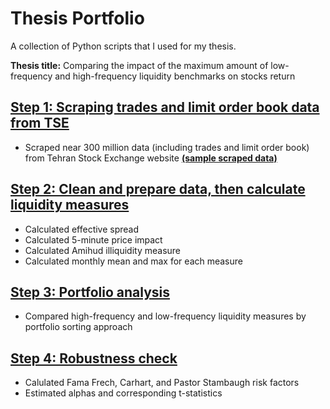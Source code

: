 # Thesis Portfolio
A collection of Python scripts that I used for my thesis.

**Thesis title:** Comparing the impact of the maximum amount of low-frequency and high-frequency liquidity benchmarks on stocks return

## [Step 1: Scraping trades and limit order book data from TSE](https://github.com/behnoud-bazrafshan/ThesisPortfolio/tree/main/Scraping)
* Scraped near 300 million data (including trades and limit order book) from Tehran Stock Exchange website [**(sample scraped data)**](https://drive.google.com/drive/folders/1N4d34Zb1yxoOCJI0VOrJjYYptBzXjHge?usp=sharing)
## [Step 2: Clean and prepare data, then calculate liquidity measures](https://github.com/behnoud-bazrafshan/ThesisPortfolio/tree/main/Calculating%20liquidity%20measures)
* Calculated effective spread
* Calculated 5-minute price impact
* Calculated Amihud illiquidity measure
* Calculated monthly mean and max for each measure
## [Step 3: Portfolio analysis](https://github.com/behnoud-bazrafshan/ThesisPortfolio/blob/main/portfolio_analysis.ipynb)
* Compared high-frequency and low-frequency liquidity measures by portfolio sorting approach
## [Step 4: Robustness check](https://github.com/behnoud-bazrafshan/ThesisPortfolio/tree/main/Robustness%20Check)
* Calulated Fama Frech, Carhart, and Pastor Stambaugh risk factors
* Estimated alphas and corresponding t-statistics
